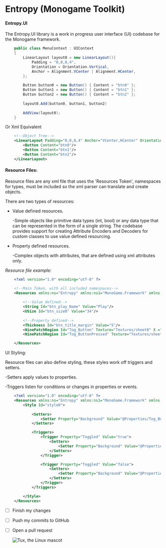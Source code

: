 # Entropy (Monogame Toolkit)
<h4>Entropy.UI</h4>

The Entropy.UI library is a work in progress user interface (UI) codebase for the Monogame framework.  

~~~csharp
    public class MenuContext : UIContext
    {
        LinearLayout layout0 = new LinearLayout(){
            Padding = "0,0,8,4",
            Orientation = Orientation.Vertical,
            Anchor = Alignment.VCenter | Alignment.HCenter,
        };
        
        Button button0 = new Button() { Content = "btn0" };
        Button button1 = new Button() { Content = "btn1" };
        Button button2 = new Button() { Content = "btn2" };
        
        layout0.Add(button0, button1, button2)
        
        AddView(layout0);
    }
~~~

Or Xml Equivalent

~~~xml
    <!--Object Tree-->
    <LinearLayout Padding="0,0,8,4" Anchor="VCenter,HCenter" Orientation="Vertical">
        <Button Content="btn0"/>
        <Button Content="btn1"/>
        <Button Content="btn2"/>
    </LinearLayout>
~~~



<h4>Resource Files:</h4>

Resource files are any xml file that uses the 'Resources Token', 
namespaces for types, must be included so the xml parser can translate and create objects.

There are two types of resources:

- Value defined resources.
   
   -Simple objects like primitive data types (int, bool) or any data type that can be represented in the form of a single string. 
    The codebase provides support for creating Attribute Encoders and Decoders for custom classes to use value defined resourcing.  

- Property defined resources.
    
    -Complex objects with attributes, that are defined using xml attributes only.

<i>Resource file example:</i>
~~~xml
    <?xml version="1.0" encoding="utf-8" ?>

    <!--Main Token, with all included namespaces-->
    <Resources xmlns:ns="Entropy" xmlns:ns1="MonoGame.Framework" xmlns:ns2="Entropy.UI">
        
        <!--Value defined-->
        <String Id="btn_play_Name" Value="Play"/>
        <USize Id="btn_size0" Value="34"/>
        
        <!--Property defined-->
        <Thickness Id="btn_title_margin" Value="5"/>
        <NinePatchRegion Id="Tog_Button" Texture="Textures/sheet0" X ="0" Y="0" Width="32" Height="32" Padding="2"/>
        <NinePatchRegion Id="Tog_ButtonPressed" Texture="Textures/sheet0" X="0" Y="32" Width="32" Height="32" Padding="1"/>

    </Resources>
~~~


UI Styling:

Resource files can also define styling, these styles work off triggers and setters. 

-Setters apply values to properties.

-Triggers listen for conditions or changes in properties or events.


~~~xml
    <?xml version="1.0" encoding="utf-8" ?>
    <Resources xmlns:ns="Entropy" xmlns:ns1="MonoGame.Framework" xmlns:ns2="Entropy.UI">
        <Style Id="style0">
            
            <Setters>
                <Setter Property="Background" Value="@Properties/Tog_Button"/>
            </Setters>

            <Triggers>
                <Trigger Property="Toggled" Value="true">
                    <Setters>
                        <Setter Property="Background" Value="@Properties/Tog_ButtonPressed"/>
                    </Setters>
                </Trigger>

                <Trigger Property="Toggled" Value="false">
                    <Setters>
                        <Setter Property="Background" Value="@Properties/Tog_Button"/>
                    </Setters>
                </Trigger>
            </Triggers>

        </Style>
    </Resources> 
~~~


- [ ] Finish my changes
- [ ] Push my commits to GitHub
- [ ] Open a pull request

  ![Tux, the Linux mascot](/assets/images/tux.png)
